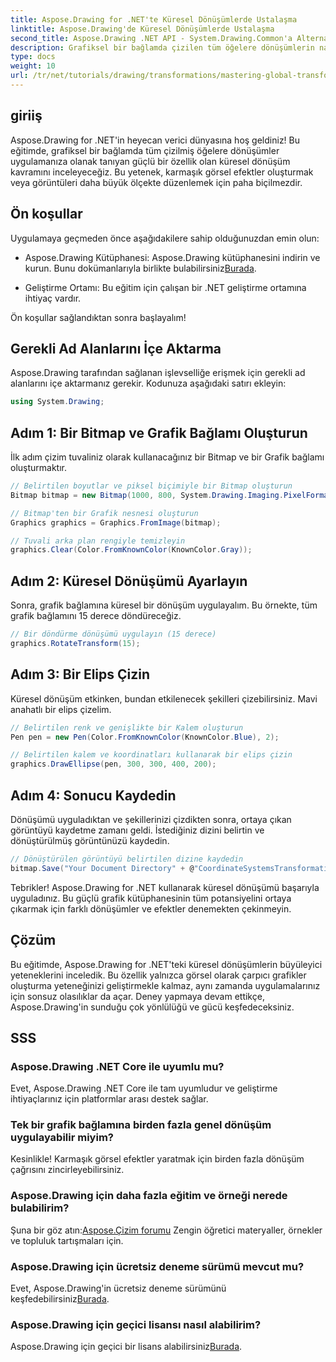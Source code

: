 ```yaml
---
title: Aspose.Drawing for .NET'te Küresel Dönüşümlerde Ustalaşma
linktitle: Aspose.Drawing'de Küresel Dönüşümlerde Ustalaşma
second_title: Aspose.Drawing .NET API - System.Drawing.Common'a Alternatif
description: Grafiksel bir bağlamda çizilen tüm öğelere dönüşümlerin nasıl uygulanacağını öğrenerek, etkileyici görsel efektler yaratabilir ve görüntüleri etkili bir şekilde düzenleyebilirsiniz.
type: docs
weight: 10
url: /tr/net/tutorials/drawing/transformations/mastering-global-transformations/
---
```

## giriiş

Aspose.Drawing for .NET'in heyecan verici dünyasına hoş geldiniz! Bu eğitimde, grafiksel bir bağlamda tüm çizilmiş öğelere dönüşümler uygulamanıza olanak tanıyan güçlü bir özellik olan küresel dönüşüm kavramını inceleyeceğiz. Bu yetenek, karmaşık görsel efektler oluşturmak veya görüntüleri daha büyük ölçekte düzenlemek için paha biçilmezdir.

## Ön koşullar

Uygulamaya geçmeden önce aşağıdakilere sahip olduğunuzdan emin olun:

-  Aspose.Drawing Kütüphanesi: Aspose.Drawing kütüphanesini indirin ve kurun. Bunu dokümanlarıyla birlikte bulabilirsiniz[Burada](https://reference.aspose.com/drawing/net/).
  
- Geliştirme Ortamı: Bu eğitim için çalışan bir .NET geliştirme ortamına ihtiyaç vardır.

Ön koşullar sağlandıktan sonra başlayalım!

## Gerekli Ad Alanlarını İçe Aktarma

Aspose.Drawing tarafından sağlanan işlevselliğe erişmek için gerekli ad alanlarını içe aktarmanız gerekir. Kodunuza aşağıdaki satırı ekleyin:

```csharp
using System.Drawing;
```

## Adım 1: Bir Bitmap ve Grafik Bağlamı Oluşturun

İlk adım çizim tuvaliniz olarak kullanacağınız bir Bitmap ve bir Grafik bağlamı oluşturmaktır.

```csharp
// Belirtilen boyutlar ve piksel biçimiyle bir Bitmap oluşturun
Bitmap bitmap = new Bitmap(1000, 800, System.Drawing.Imaging.PixelFormat.Format32bppPArgb);

// Bitmap'ten bir Grafik nesnesi oluşturun
Graphics graphics = Graphics.FromImage(bitmap);

// Tuvali arka plan rengiyle temizleyin
graphics.Clear(Color.FromKnownColor(KnownColor.Gray));
```

## Adım 2: Küresel Dönüşümü Ayarlayın

Sonra, grafik bağlamına küresel bir dönüşüm uygulayalım. Bu örnekte, tüm grafik bağlamını 15 derece döndüreceğiz.

```csharp
// Bir döndürme dönüşümü uygulayın (15 derece)
graphics.RotateTransform(15);
```

## Adım 3: Bir Elips Çizin

Küresel dönüşüm etkinken, bundan etkilenecek şekilleri çizebilirsiniz. Mavi anahatlı bir elips çizelim.

```csharp
// Belirtilen renk ve genişlikte bir Kalem oluşturun
Pen pen = new Pen(Color.FromKnownColor(KnownColor.Blue), 2);

// Belirtilen kalem ve koordinatları kullanarak bir elips çizin
graphics.DrawEllipse(pen, 300, 300, 400, 200);
```

## Adım 4: Sonucu Kaydedin

Dönüşümü uyguladıktan ve şekillerinizi çizdikten sonra, ortaya çıkan görüntüyü kaydetme zamanı geldi. İstediğiniz dizini belirtin ve dönüştürülmüş görüntünüzü kaydedin.

```csharp
// Dönüştürülen görüntüyü belirtilen dizine kaydedin
bitmap.Save("Your Document Directory" + @"CoordinateSystemsTransformations\GlobalTransformation_out.png");
```

Tebrikler! Aspose.Drawing for .NET kullanarak küresel dönüşümü başarıyla uyguladınız. Bu güçlü grafik kütüphanesinin tüm potansiyelini ortaya çıkarmak için farklı dönüşümler ve efektler denemekten çekinmeyin.

## Çözüm

Bu eğitimde, Aspose.Drawing for .NET'teki küresel dönüşümlerin büyüleyici yeteneklerini inceledik. Bu özellik yalnızca görsel olarak çarpıcı grafikler oluşturma yeteneğinizi geliştirmekle kalmaz, aynı zamanda uygulamalarınız için sonsuz olasılıklar da açar. Deney yapmaya devam ettikçe, Aspose.Drawing'in sunduğu çok yönlülüğü ve gücü keşfedeceksiniz.

## SSS

### Aspose.Drawing .NET Core ile uyumlu mu?

Evet, Aspose.Drawing .NET Core ile tam uyumludur ve geliştirme ihtiyaçlarınız için platformlar arası destek sağlar.

### Tek bir grafik bağlamına birden fazla genel dönüşüm uygulayabilir miyim?

Kesinlikle! Karmaşık görsel efektler yaratmak için birden fazla dönüşüm çağrısını zincirleyebilirsiniz.

### Aspose.Drawing için daha fazla eğitim ve örneği nerede bulabilirim?

 Şuna bir göz atın:[Aspose.Çizim forumu](https://forum.aspose.com/c/diagram/17) Zengin öğretici materyaller, örnekler ve topluluk tartışmaları için.

### Aspose.Drawing için ücretsiz deneme sürümü mevcut mu?

 Evet, Aspose.Drawing'in ücretsiz deneme sürümünü keşfedebilirsiniz[Burada](https://releases.aspose.com/).

### Aspose.Drawing için geçici lisansı nasıl alabilirim?

 Aspose.Drawing için geçici bir lisans alabilirsiniz[Burada](https://purchase.conholdate.com/temporary-license/).